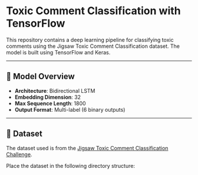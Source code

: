 # Toxic Comment Classification with TensorFlow

This repository contains a deep learning pipeline for classifying toxic comments using the Jigsaw Toxic Comment Classification dataset. The model is built using TensorFlow and Keras.

---

## 🧠 Model Overview

- **Architecture**: Bidirectional LSTM
- **Embedding Dimension**: 32
- **Max Sequence Length**: 1800
- **Output Format**: Multi-label (6 binary outputs)

---

## 📁 Dataset

The dataset used is from the [Jigsaw Toxic Comment Classification Challenge](https://www.kaggle.com/competitions/jigsaw-toxic-comment-classification-challenge).

Place the dataset in the following directory structure:

